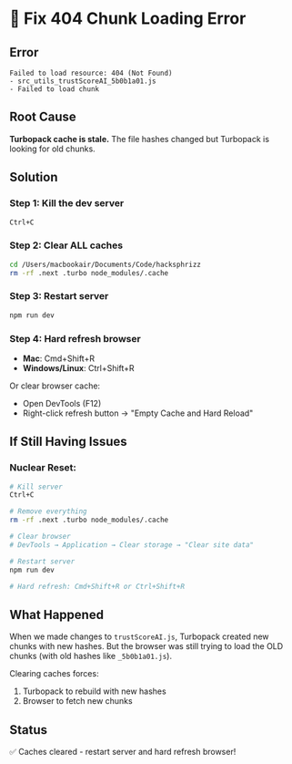 # 🔧 Fix 404 Chunk Loading Error

## Error
```
Failed to load resource: 404 (Not Found)
- src_utils_trustScoreAI_5b0b1a01.js
- Failed to load chunk
```

## Root Cause
**Turbopack cache is stale.** The file hashes changed but Turbopack is looking for old chunks.

## Solution

### Step 1: Kill the dev server
```bash
Ctrl+C
```

### Step 2: Clear ALL caches
```bash
cd /Users/macbookair/Documents/Code/hacksphrizz
rm -rf .next .turbo node_modules/.cache
```

### Step 3: Restart server
```bash
npm run dev
```

### Step 4: Hard refresh browser
- **Mac**: Cmd+Shift+R
- **Windows/Linux**: Ctrl+Shift+R

Or clear browser cache:
- Open DevTools (F12)
- Right-click refresh button → "Empty Cache and Hard Reload"

## If Still Having Issues

### Nuclear Reset:
```bash
# Kill server
Ctrl+C

# Remove everything
rm -rf .next .turbo node_modules/.cache

# Clear browser
# DevTools → Application → Clear storage → "Clear site data"

# Restart server
npm run dev

# Hard refresh: Cmd+Shift+R or Ctrl+Shift+R
```

## What Happened

When we made changes to `trustScoreAI.js`, Turbopack created new chunks with new hashes. But the browser was still trying to load the OLD chunks (with old hashes like `_5b0b1a01.js`).

Clearing caches forces:
1. Turbopack to rebuild with new hashes
2. Browser to fetch new chunks

## Status
✅ Caches cleared - restart server and hard refresh browser!

